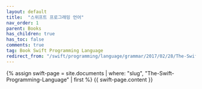 ```yaml
---
layout: default
title:  "스위프트 프로그래밍 언어"
nav_order: 1
parent: Books
has_children: true
has_toc: false
comments: true
tag: Book Swift Programming Language
redirect_from: "/swift/programming/language/grammar/2017/02/28/The-Swift-Programming-Language.html"
---
```


{% assign swift-page = site.documents | where: "slug", "The-Swift-Programming-Language" | first %}
{{ swift-page.content }}

